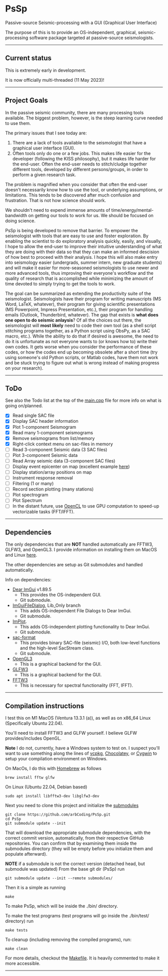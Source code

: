 # PsSp

Passive-source Seismic-processing with a GUI (Graphical User Interface)

The purpose of this is to provide an OS-independent, graphical, seismic-processing software package targeted at passive-source seismologists.

---

## Current status

This is extremely early in development. 

It is now officially multi-threaded (11 May 2023)!

---

## Project Goals

In the passive seismic community, there are many processing tools available. The biggest problem, however, is the steep learning curve needed to use them.

The primary issues that I see today are:
1) There are a lack of tools available to the seismologist that have a graphical user interface (GUI).
2) Often tools only do one or a few jobs. This makes life easier for the developer (following the KISS philosophy),
but it makes life harder for the end-user. Often the end-user needs to stitch/cludge together different tools, developed
by different persons/groups, in order to perform a given research task.

The problem is magnified when you consider that often the end-user doesn't necessarily know how to use the tool, or underlying
assumptions, or limitations. This tends to be discovered after much confusion and frustration. That is not how science should work.

We shouldn't need to expend immense amounts of time/energy/mental-bandwidth on getting our tools to work for us. We should be focused
on doing science.

PsSp is being developed to remove that barrier. To empower the seismologist with tools that are easy to use and foster exploration.
By enabling the scientist to do exploratory analysis quickly, easily, and visually, I hope to allow the end-user to improve their
intuitive understanding of what they are doing with their data so that they can make an informed descision of how best to proceed
with their analysis. I hope this will also make entry into seismology easier (undergrads, summer intern, new graduate students) and
will make it easier for more-seasoned seismologists to use newer and more advanced tools, thus improving their everyone's workflow and
the quality of research that is accomplished while minimizing the amount of time devoted to simply trying to get the tools to work.

The goal can be summarized as extending the productivity suite of the seismologist. Seismologists have their program for writing manuscripts
(MS Word, LaTeX, whatever), their program for giving scientific presentations (MS Powerpoint, Impress Presentation, etc.), their
program for handling emails (Outlook, Thunderbird, whatever). The gap that exists is **what does one open to do seismic anlaysis**?
Of all the choices out there, the seismologist will **most likely** need to code their own tool (as a shell script stitching programs
together, as a Python script using ObsPy, as a SAC macro, etc.). While the ability to do that if desired is awesome, the need to do it
is unfortunate as not everyone wants to (or knows how to) write their own codes. It gets worse when you consider the performance of these
codes, or how the codes end up becoming obsolete after a short time (try using someone's old Python scripts, or Matlab codes, have them not
work and be stuck trying to figure out what is wrong instead of making progress on your research).

---

## ToDo

See also the Todo list at the top of the [main.cpp](/src/code/main.cpp) file for more info on what is going on/planned.

- [X] Read single SAC file
- [X] Display SAC header information
- [X] Plot 1-component Seismogram
- [X] Read many 1-component seismograms
- [X] Remove seismograms from list/memory
- [X] Right-click context menu on sac-files in memory
- [ ] Read 3-component Seismic data (3 SAC files)
- [ ] Plot 3-component Seismic data
- [ ] Read Array seismic data (3-component SAC files)
- [ ] Display event epicenter on map (excellent example [here](https://github.com/epezent/implot_demos/blob/master/demos/maps.cpp))
- [ ] Display station/array positions on map
- [ ] Instrument response removal
- [ ] Filtering (1 or many)
- [ ] Record section plotting (many stations)
- [ ] Plot spectrogram
- [ ] Plot Spectrum
- [ ] In the distant future, use [OpenCL](https://www.khronos.org/api/opencl) to use GPU computation to speed-up vectorizable tasks (FFT/IFFT).

---

## Dependencies

The only dependencies that are **NOT** handled automatically are FFTW3, GLFW3, and OpenGL3.
I provide information on installing them on MacOS and Linux [here](#compilation-instructions).

The other dependencies are setup as Git submodules and handled automatically.

Info on dependencies:
 * [Dear ImGui](https://github.com/ocornut/imgui/tree/v1.89.5) v1.89.5
    * This provides the OS-independent GUI.
    * Git submodule.
 * [ImGuiFileDialog](https://github.com/aiekick/ImGuiFileDialog), Lib_Only branch
    * This adds OS-independent File Dialogs to Dear ImGui.
    * Git submodule.
 * [ImPlot](https://github.com/epezent/implot).
    * This adds OS-independent plotting functionality to Dear ImGui.
    * Git submodule.
 * [sac-format](https://github.com/arbCoding/sac-format)
    * This provides binary SAC-file (seismic) I/O, both low-level functions and the high-level SacStream class.
    * Git submodule.
 * [OpenGL3](https://www.opengl.org/)
    * This is a graphical backend for the GUI.
 * [GLFW3](https://www.glfw.org/)
    * This is a graphical backend for the GUI.
 * [FFTW3](https://www.fftw.org/)
    * This is necessary for spectral functionality (FFT, IFFT).

---

## Compilation instructions

I test this on M1 MacOS (Ventura 13.3.1 (a)), as well as on x86_64 Linux (Specifically Ubuntu 22.04).

You'll need to install FFTW3 and GLFW yourself. I believe GLFW provides/includes OpenGL.

**Note** I do not, currently, have a Windows system to test on. I suspect you'll want to use something along the lines of [vcpkg](https://vcpkg.io/), [Chocolatey](https://chocolatey.org/), or [Cygwin](https://www.cygwin.com/)
to setup your compilation environment on Windows.

On MacOs, I do this with [Homebrew](https://brew.sh/) as follows
```shell
brew install fftw glfw
```

On Linux (Ubuntu 22.04, Debian based)
```shell
sudo apt install libfftw3-dev libglfw3-dev
```

Next you need to clone this project and initialize the [submodules](submodules)
```shell
git clone https://github.com/arbCoding/PsSp.git
cd PsSp
git submodule update --init
```

That will download the appropriate submodule dependencies, with the correct commit version, automatically, from their respective GitHub repositories.
You can confirm that by examining them inside the submodules directory (they will be empty before you initialize them and populate afterward).

**NOTE** if a submodule is not the correct version (detached head, but submodule was updated)
From the base git dir (PsSp) run
```shell
git submodule update --init --remote submodules/
```

Then it is a simple as running
```shell
make
```

To make PsSp, which will be inside the ./bin/ directory. 

To make the test programs (test programs will go inside the ./bin/test/ directory) run
```shell
make tests
```

To cleanup (including removing the compiled programs), run:
```shell
make clean
```

For more details, checkout the [Makefile](Makefile). It is heavily commented to make it more accessible.

---
